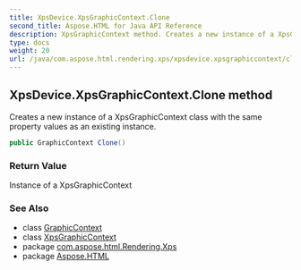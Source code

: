 ```yaml
---
title: XpsDevice.XpsGraphicContext.Clone
second_title: Aspose.HTML for Java API Reference
description: XpsGraphicContext method. Creates a new instance of a XpsGraphicContext class with the same property values as an existing instance
type: docs
weight: 20
url: /java/com.aspose.html.rendering.xps/xpsdevice.xpsgraphiccontext/clone/
---
```

## XpsDevice.XpsGraphicContext.Clone method

Creates a new instance of a XpsGraphicContext class with the same property values as an existing instance.

```java
public GraphicContext Clone()
```

### Return Value

Instance of a XpsGraphicContext

### See Also

* class [GraphicContext](../../../com.aspose.html.rendering/graphiccontext/)
* class [XpsGraphicContext](../)
* package [com.aspose.html.Rendering.Xps](../../xpsdevice.xpsgraphiccontext/)
* package [Aspose.HTML](../../../)
